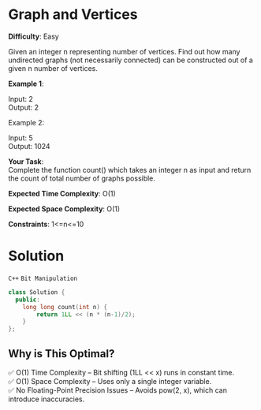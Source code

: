 # Graph and Vertices  
**Difficulty**: Easy  

Given an integer n representing number of vertices. Find out how many undirected graphs (not necessarily connected) can be constructed out of a given n number of vertices.  

**Example 1**:  

Input: 2  
Output: 2  

Example 2:  

Input: 5  
Output: 1024  

**Your Task**:  
Complete the function count() which takes an integer n as input and return the count of total number of graphs possible.  


**Expected Time Complexity**: O(1)  

**Expected Space Complexity**: O(1)  

**Constraints**:
1<=n<=10

# Solution
  `C++` `Bit Manipulation`   
```cpp
class Solution {
  public:
    long long count(int n) {
        return 1LL << (n * (n-1)/2);
    }
};
```

## Why is This Optimal?  
✅ O(1) Time Complexity – Bit shifting (1LL << x) runs in constant time.  
✅ O(1) Space Complexity – Uses only a single integer variable.  
✅ No Floating-Point Precision Issues – Avoids pow(2, x), which can introduce inaccuracies.  
